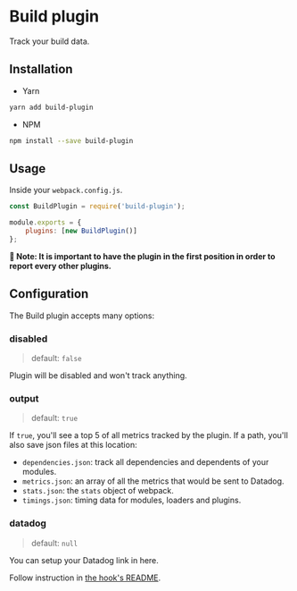# Build plugin

Track your build data.

## Installation

-   Yarn

```bash
yarn add build-plugin
```

-   NPM

```bash
npm install --save build-plugin
```

## Usage

Inside your `webpack.config.js`.

```js
const BuildPlugin = require('build-plugin');

module.exports = {
    plugins: [new BuildPlugin()]
};
```

**📝 Note: It is important to have the plugin in the first position in order to report every other plugins.**

## Configuration

The Build plugin accepts many options:

### disabled

> default: `false`

Plugin will be disabled and won't track anything.

### output

> default: `true`

If `true`, you'll see a top 5 of all metrics tracked by the plugin.
If a path, you'll also save json files at this location:

-   `dependencies.json`: track all dependencies and dependents of your modules.
-   `metrics.json`: an array of all the metrics that would be sent to Datadog.
-   `stats.json`: the `stats` object of webpack.
-   `timings.json`: timing data for modules, loaders and plugins.

### datadog

> default: `null`

You can setup your Datadog link in here.

Follow instruction in [the hook's README](./hooks/datadog).
